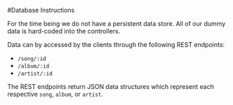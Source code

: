 #Database Instructions

For the time being we do not have a persistent data store. All of our dummy data
is hard-coded into the controllers.

Data can by accessed by the clients through the following REST endpoints:

* `/song/:id`
* `/album/:id`
* `/artist/:id`

The REST endpoints return JSON data structures which represent each respective
`song`, `album`, or `artist`.
